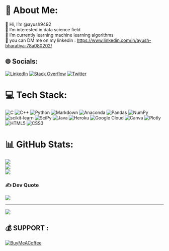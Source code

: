 # 💫 About Me:
👋 Hi, I’m @ayush9492<br>👀 I’m interested in data science field<br>🌱 I’m currently learning machine learning algorithms<br>🚏 you can DM me on my linkedin : https://www.linkedin.com/in/ayush-bharatiya-78a080202/


## 🌐 Socials:
[![LinkedIn](https://img.shields.io/badge/LinkedIn-%230077B5.svg?logo=linkedin&logoColor=white)](https://linkedin.com/in/ayush-bharatiya-78a080202) [![Stack Overflow](https://img.shields.io/badge/-Stackoverflow-FE7A16?logo=stack-overflow&logoColor=white)](https://stackoverflow.com/users/14734887) [![Twitter](https://img.shields.io/badge/Twitter-%231DA1F2.svg?logo=Twitter&logoColor=white)](https://twitter.com/BharatiyaAyush) 

# 💻 Tech Stack:
![C](https://img.shields.io/badge/c-%2300599C.svg?style=for-the-badge&logo=c&logoColor=white) ![C++](https://img.shields.io/badge/c++-%2300599C.svg?style=for-the-badge&logo=c%2B%2B&logoColor=white) ![Python](https://img.shields.io/badge/python-3670A0?style=for-the-badge&logo=python&logoColor=ffdd54) ![Markdown](https://img.shields.io/badge/markdown-%23000000.svg?style=for-the-badge&logo=markdown&logoColor=white) ![Anaconda](https://img.shields.io/badge/Anaconda-%2344A833.svg?style=for-the-badge&logo=anaconda&logoColor=white) ![Pandas](https://img.shields.io/badge/pandas-%23150458.svg?style=for-the-badge&logo=pandas&logoColor=white) ![NumPy](https://img.shields.io/badge/numpy-%23013243.svg?style=for-the-badge&logo=numpy&logoColor=white) ![scikit-learn](https://img.shields.io/badge/scikit--learn-%23F7931E.svg?style=for-the-badge&logo=scikit-learn&logoColor=white) ![SciPy](https://img.shields.io/badge/SciPy-%230C55A5.svg?style=for-the-badge&logo=scipy&logoColor=%white) ![Java](https://img.shields.io/badge/java-%23ED8B00.svg?style=for-the-badge&logo=java&logoColor=white) ![Heroku](https://img.shields.io/badge/heroku-%23430098.svg?style=for-the-badge&logo=heroku&logoColor=white) ![Google Cloud](https://img.shields.io/badge/Google%20Cloud-%234285F4.svg?style=for-the-badge&logo=google-cloud&logoColor=white) ![Canva](https://img.shields.io/badge/Canva-%2300C4CC.svg?style=for-the-badge&logo=Canva&logoColor=white) ![Plotly](https://img.shields.io/badge/Plotly-%233F4F75.svg?style=for-the-badge&logo=plotly&logoColor=white) ![HTML5](https://img.shields.io/badge/html5-%23E34F26.svg?style=for-the-badge&logo=html5&logoColor=white) ![CSS3](https://img.shields.io/badge/css3-%231572B6.svg?style=for-the-badge&logo=css3&logoColor=white)
# 📊 GitHub Stats:
![](https://github-readme-stats.vercel.app/api?username=ayush9492&theme=darcula&hide_border=false&include_all_commits=false&count_private=false)<br/>
![](https://github-readme-streak-stats.herokuapp.com/?user=ayush9492&theme=darcula&hide_border=false)<br/>
![](https://github-readme-stats.vercel.app/api/top-langs/?username=ayush9492&theme=darcula&hide_border=false&include_all_commits=false&count_private=false&layout=compact)

### ✍️ Dev Quote
![](https://quotes-github-readme.vercel.app/api?type=horizontal&theme=dark)

---
![](https://komarev.com/ghpvc/?username=your-github-username&label=PROFILE+VIEWS)

  ## 💰 SUPPORT : 
  [![BuyMeACoffee](https://img.shields.io/badge/Buy%20Me%20a%20Coffee-ffdd00?style=for-the-badge&logo=buy-me-a-coffee&logoColor=black)](https://buymeacoffee.com/ayush9492) 

  <!-- Proudly created with GPRM ( https://gprm.itsvg.in ) -->
  
<!---
ayush9492/ayush9492 is a ✨ special ✨ repository because its `README.md` (this file) appears on your GitHub profile.
You can click the Preview link to take a look at your changes.
--->
